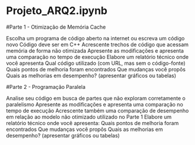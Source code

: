 # Projeto_ARQ2.ipynb



#Parte 1 - Otimização de Memória Cache

Escolha um programa de código aberto na internet ou escreva um código novo Código deve ser em C++
Acrescente trechos de código que acessam memória de forma não otimizada
Apresente as modificações e apresenta uma comparação no tempo de execução
Elabore um relatório técnico onde você apresenta
Qual código utilizado (com URL, mas sem o código-fonte)
Quais pontos de melhoria foram encontrados
Que mudanças você propôs
Quais as melhorias em desempenho? (apresentar gráficos ou tabelas)


#Parte 2 - Programação Paralela

Analise seu código em busca de partes que não exploram corretamente o paralelismo
Apresente as modificações e apresenta uma comparação no tempo de execução
Acrescente também uma comparação de desempenho em relação ao modelo não otimizado utilizado no Parte 1
Elabore um relatório técnico onde você apresenta:
Quais pontos de melhoria foram encontrados
Que mudanças você propôs
Quais as melhorias em desempenho? (apresentar gráficos ou tabelas)
